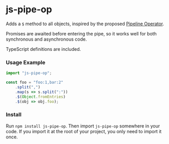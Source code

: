 # js-pipe-op

Adds a `$` method to all objects, inspired by the proposed [Pipeline Operator](https://github.com/tc39/proposal-pipeline-operator).

Promises are awaited before entering the pipe, so it works well for both synchronous and asynchronous code.

TypeScript definitions are included.

### Usage Example
```js
import "js-pipe-op";

const foo = "foo:1,bar:2"
    .split(",")
    .map(s => s.split(":"))
    .$(Object.fromEntries)
    .$(obj => obj.foo);
```

### Install
Run `npm install js-pipe-op`. Then import `js-pipe-op` somewhere in your code. If you import it at the root of your project, you only need to import it once.
